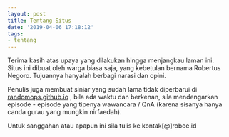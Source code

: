 ```yaml
---
layout: post
title: Tentang Situs
date: '2019-04-06 17:18:12'
tags:
- tentang
---
```


Terima kasih atas upaya yang dilakukan hingga menjangkau laman ini.   
Situs ini dibuat oleh warga biasa saja, yang kebetulan bernama Robertus Negoro. Tujuannya hanyalah berbagi narasi dan opini.

Penulis juga membuat siniar yang sudah lama tidak diperbarui di [randomops.github.io](https://randomops.github.io) , bila ada waktu dan berkenan, sila mendengarkan episode - episode yang tipenya wawancara / QnA (karena sisanya hanya canda gurau yang mungkin nirfaedah).

Untuk sanggahan atau apapun ini sila tulis ke kontak[@]robee.id


